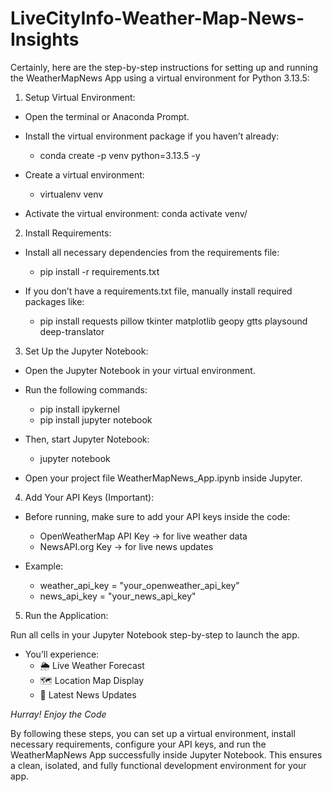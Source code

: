 # LiveCityInfo-Weather-Map-News-Insights
Certainly, here are the step-by-step instructions for setting up and running the WeatherMapNews App using a virtual environment for Python 3.13.5:

1. Setup Virtual Environment:
* Open the terminal or Anaconda Prompt.
* Install the virtual environment package if you haven’t already:
     - conda create -p venv python=3.13.5 -y

* Create a virtual environment:
     - virtualenv venv

* Activate the virtual environment: conda activate venv/

2. Install Requirements:

* Install all necessary dependencies from the requirements file:
    - pip install -r requirements.txt

* If you don’t have a requirements.txt file, manually install required packages like:
    - pip install requests pillow tkinter matplotlib geopy gtts playsound deep-translator

3. Set Up the Jupyter Notebook:

* Open the Jupyter Notebook in your virtual environment.
* Run the following commands:
   - pip install ipykernel
   - pip install jupyter notebook
     
* Then, start Jupyter Notebook:
   - jupyter notebook

* Open your project file WeatherMapNews_App.ipynb inside Jupyter.

4. Add Your API Keys (Important):

* Before running, make sure to add your API keys inside the code:
   - OpenWeatherMap API Key → for live weather data
   - NewsAPI.org Key → for live news updates

* Example:
   - weather_api_key = "your_openweather_api_key"
   - news_api_key = "your_news_api_key"

5. Run the Application:

Run all cells in your Jupyter Notebook step-by-step to launch the app.
* You’ll experience:
   - 🌦️ Live Weather Forecast
   - 🗺️ Location Map Display
   - 📰 Latest News Updates

*Hurray! Enjoy the Code*

By following these steps, you can set up a virtual environment, install necessary requirements, configure your API keys, and run the WeatherMapNews App successfully inside Jupyter Notebook.
This ensures a clean, isolated, and fully functional development environment for your app.
